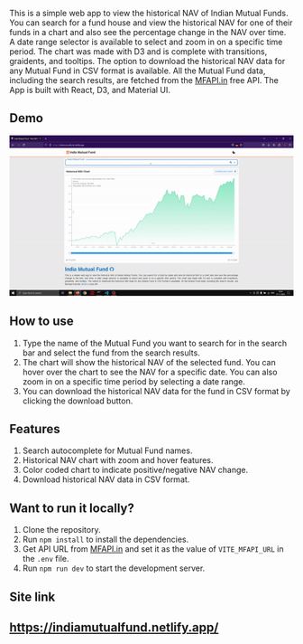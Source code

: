 This is a simple web app to view the historical NAV of Indian Mutual Funds. You can search for a fund house and view the historical NAV for one of their funds in a chart and also see the percentage change in the NAV over time. A date range selector is available to select and zoom in on a specific time period. The chart was made with D3 and is complete with transitions, graidents, and tooltips. The option to download the historical NAV data for any Mutual Fund in CSV format is available. All the Mutual Fund data, including the search results, are fetched from the [MFAPI.in](https://www.mfapi.in/) free API. The App is built with React, D3, and Material UI.
## Demo
![Usage demo](demo/india-mutual-fund.gif)

## How to use
1. Type the name of the Mutual Fund you want to search for in the search bar and select the fund from the search results.
2. The chart will show the historical NAV of the selected fund. You can hover over the chart to see the NAV for a specific date. You can also zoom in on a specific time period by selecting a date range.
3. You can download the historical NAV data for the fund in CSV format by clicking the download button.

## Features
1. Search autocomplete for Mutual Fund names.
2. Historical NAV chart with zoom and hover features.
3. Color coded chart to indicate positive/negative NAV change.
4. Download historical NAV data in CSV format.

## Want to run it locally?
1. Clone the repository.
2. Run `npm install` to install the dependencies.
3. Get API URL from [MFAPI.in](https://www.mfapi.in/) and set it as the value of `VITE_MFAPI_URL` in the `.env` file.
4. Run `npm run dev` to start the development server.

## Site link
## https://indiamutualfund.netlify.app/